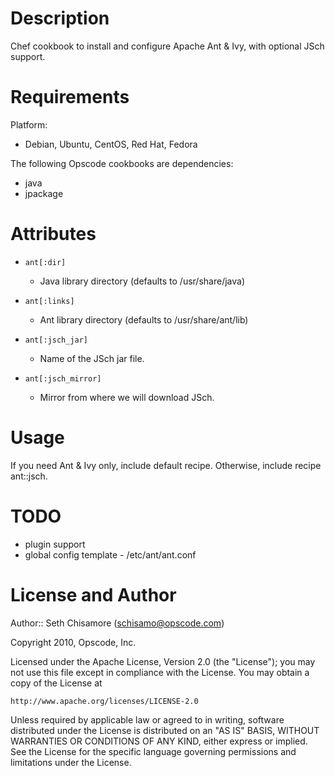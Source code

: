 Description
===========

Chef cookbook to install and configure Apache Ant & Ivy, with 
optional JSch support.

Requirements
============

Platform: 

* Debian, Ubuntu, CentOS, Red Hat, Fedora

The following Opscode cookbooks are dependencies:

* java
* jpackage

Attributes
==========

* `ant[:dir]`
    - Java library directory (defaults to /usr/share/java)

* `ant[:links]`
    - Ant library directory (defaults to /usr/share/ant/lib)

* `ant[:jsch_jar]`
    - Name of the JSch jar file.

* `ant[:jsch_mirror]`
    - Mirror from where we will download JSch.

Usage
=====

If you need Ant & Ivy only, include default recipe. Otherwise,
include recipe ant::jsch.

TODO
====

* plugin support
* global config template - /etc/ant/ant.conf

License and Author
==================

Author:: Seth Chisamore (<schisamo@opscode.com>)

Copyright 2010, Opscode, Inc.

Licensed under the Apache License, Version 2.0 (the "License");
you may not use this file except in compliance with the License.
You may obtain a copy of the License at

    http://www.apache.org/licenses/LICENSE-2.0

Unless required by applicable law or agreed to in writing, software
distributed under the License is distributed on an "AS IS" BASIS,
WITHOUT WARRANTIES OR CONDITIONS OF ANY KIND, either express or implied.
See the License for the specific language governing permissions and
limitations under the License.


